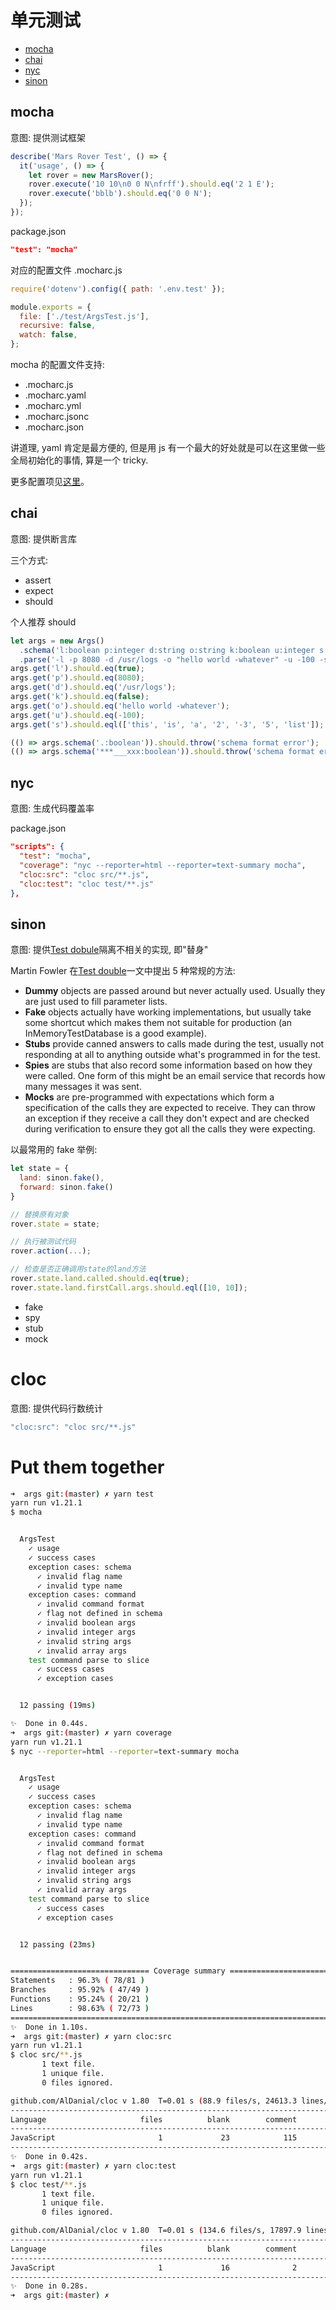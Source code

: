 # 单元测试

- [mocha](https://mochajs.org)
- [chai](https://www.chaijs.com)
- [nyc](https://github.com/istanbuljs/nyc)
- [sinon](http://sinonjs.org)

## mocha

意图: 提供测试框架

```js
describe('Mars Rover Test', () => {
  it('usage', () => {
    let rover = new MarsRover();
    rover.execute('10 10\n0 0 N\nfrff').should.eq('2 1 E');
    rover.execute('bblb').should.eq('0 0 N');
  });
});
```

package.json

```json
"test": "mocha"
```

对应的配置文件 .mocharc.js

```js
require('dotenv').config({ path: '.env.test' });

module.exports = {
  file: ['./test/ArgsTest.js'],
  recursive: false,
  watch: false,
};
```

mocha 的配置文件支持:

- .mocharc.js
- .mocharc.yaml
- .mocharc.yml
- .mocharc.jsonc
- .mocharc.json

讲道理, yaml 肯定是最方便的, 但是用 js 有一个最大的好处就是可以在这里做一些全局初始化的事情, 算是一个 tricky.

更多配置项见[这里](https://github.com/mochajs/mocha/blob/master/example/config/.mocharc.yml)。

## chai

意图: 提供断言库

三个方式:

- assert
- expect
- should

个人推荐 should

```js
let args = new Args()
  .schema('l:boolean p:integer d:string o:string k:boolean u:integer s:array')
  .parse('-l -p 8080 -d /usr/logs -o "hello world -whatever" -u -100 -s this,is,a,2,-3,5,list');
args.get('l').should.eq(true);
args.get('p').should.eq(8080);
args.get('d').should.eq('/usr/logs');
args.get('k').should.eq(false);
args.get('o').should.eq('hello world -whatever');
args.get('u').should.eq(-100);
args.get('s').should.eql(['this', 'is', 'a', '2', '-3', '5', 'list']);

(() => args.schema('.:boolean')).should.throw('schema format error');
(() => args.schema('***___xxx:boolean')).should.throw('schema format error');
```

## nyc

意图: 生成代码覆盖率

package.json

```json
"scripts": {
  "test": "mocha",
  "coverage": "nyc --reporter=html --reporter=text-summary mocha",
  "cloc:src": "cloc src/**.js",
  "cloc:test": "cloc test/**.js"
},
```

## sinon

意图: 提供[Test dobule](https://en.wikipedia.org/wiki/Test_double)隔离不相关的实现, 即"替身"

Martin Fowler 在[Test double](https://martinfowler.com/bliki/TestDouble.html)一文中提出 5 种常规的方法:

- **Dummy** objects are passed around but never actually used. Usually they are just used to fill parameter lists.
- **Fake** objects actually have working implementations, but usually take some shortcut which makes them not suitable for production (an InMemoryTestDatabase is a good example).
- **Stubs** provide canned answers to calls made during the test, usually not responding at all to anything outside what's programmed in for the test.
- **Spies** are stubs that also record some information based on how they were called. One form of this might be an email service that records how many messages it was sent.
- **Mocks** are pre-programmed with expectations which form a specification of the calls they are expected to receive. They can throw an exception if they receive a call they don't expect and are checked during verification to ensure they got all the calls they were expecting.

以最常用的 fake 举例:

```js
let state = {
  land: sinon.fake(),
  forward: sinon.fake()
}

// 替换原有对象
rover.state = state;

// 执行被测试代码
rover.action(...);

// 检查是否正确调用state的land方法
rover.state.land.called.should.eq(true);
rover.state.land.firstCall.args.should.eql([10, 10]);
```

- fake
- spy
- stub
- mock

# cloc

意图: 提供代码行数统计

```js
"cloc:src": "cloc src/**.js"
```

# Put them together

```sh
➜  args git:(master) ✗ yarn test
yarn run v1.21.1
$ mocha


  ArgsTest
    ✓ usage
    ✓ success cases
    exception cases: schema
      ✓ invalid flag name
      ✓ invalid type name
    exception cases: command
      ✓ invalid command format
      ✓ flag not defined in schema
      ✓ invalid boolean args
      ✓ invalid integer args
      ✓ invalid string args
      ✓ invalid array args
    test command parse to slice
      ✓ success cases
      ✓ exception cases


  12 passing (19ms)

✨  Done in 0.44s.
➜  args git:(master) ✗ yarn coverage
yarn run v1.21.1
$ nyc --reporter=html --reporter=text-summary mocha


  ArgsTest
    ✓ usage
    ✓ success cases
    exception cases: schema
      ✓ invalid flag name
      ✓ invalid type name
    exception cases: command
      ✓ invalid command format
      ✓ flag not defined in schema
      ✓ invalid boolean args
      ✓ invalid integer args
      ✓ invalid string args
      ✓ invalid array args
    test command parse to slice
      ✓ success cases
      ✓ exception cases


  12 passing (23ms)


=============================== Coverage summary ===============================
Statements   : 96.3% ( 78/81 )
Branches     : 95.92% ( 47/49 )
Functions    : 95.24% ( 20/21 )
Lines        : 98.63% ( 72/73 )
================================================================================
✨  Done in 1.10s.
➜  args git:(master) ✗ yarn cloc:src
yarn run v1.21.1
$ cloc src/**.js
       1 text file.
       1 unique file.
       0 files ignored.

github.com/AlDanial/cloc v 1.80  T=0.01 s (88.9 files/s, 24613.3 lines/s)
-------------------------------------------------------------------------------
Language                     files          blank        comment           code
-------------------------------------------------------------------------------
JavaScript                       1             23            115            139
-------------------------------------------------------------------------------
✨  Done in 0.42s.
➜  args git:(master) ✗ yarn cloc:test
yarn run v1.21.1
$ cloc test/**.js
       1 text file.
       1 unique file.
       0 files ignored.

github.com/AlDanial/cloc v 1.80  T=0.01 s (134.6 files/s, 17897.9 lines/s)
-------------------------------------------------------------------------------
Language                     files          blank        comment           code
-------------------------------------------------------------------------------
JavaScript                       1             16              2            115
-------------------------------------------------------------------------------
✨  Done in 0.28s.
➜  args git:(master) ✗
```
